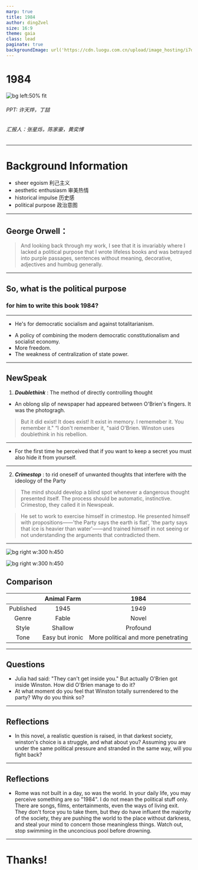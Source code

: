 ```yaml
---
marp: true
title: 1984
author: dingZvel
size: 16:9
theme: gaia
class: lead
paginate: true
backgroundImage: url('https://cdn.luogu.com.cn/upload/image_hosting/i7dqrguu.png')
---
```


# __1984__

![bg left:50% fit](https://cdn.luogu.com.cn/upload/image_hosting/646qr92k.png)
###### PPT: 许天烨，丁喆
###### 汇报人：张星烁，陈家豪，黄奕博

---

# Background Information

- sheer egoism 利己主义
- aesthetic enthusiasm 审美热情
- historical impulse 历史感
- political purpose 政治意图

---

## George Orwell：
> And looking back through my work, I see that it is invariably where I lacked a political purpose that I wrote lifeless books and was betrayed into purple passages, sentences without meaning, decorative, adjectives and humbug generally.

---

## So, what is the political purpose
### for him to write this book 1984?

---
- He's for democratic socialism and against totalitarianism. 
* A policy of combining the modern democratic constitutionalism and socialist economy. 
* More freedom.
* The weakness of centralization of state power.

---
## NewSpeak
1. _**Doublethink**_ : The method of directly controlling thought
- An oblong slip of newspaper had appeared between O'Brien's fingers. It was the photogragh.
> But it did exist! It does exist! It exist in memory. I rememeber it. You remember it."
> “I don't remember it, "said O'Brien.
> Winston uses doublethink in his rebellion.

---

- For the first time he perceived that if you want to keep a secret you must also hide it from yourself.

---

2. _**Crimestop**_ : to rid oneself of unwanted thoughts that interfere with the ideology of the Party
> The mind should develop a blind spot whenever a dangerous thought presented itself. The process should be automatic, instinctive. Crimestop, they called it in Newspeak.


> He set to work to exercise himself in crimestop. He presented himself with propositions——'the Party says the earth is flat', 'the party says that ice is heavier than water'——and trained himself in not seeing or not understanding the arguments that contradicted them.

---
![bg right w:300 h:450](https://cdn.luogu.com.cn/upload/image_hosting/2q74hnqr.png)

![bg right w:300 h:450](https://cdn.luogu.com.cn/upload/image_hosting/ro7khqgw.png)
## Comparison
| | Animal Farm | 1984 |
|:----:|:-----:| :----: |
| Published | 1945 | 1949 |
| Genre | Fable | Novel |
| Style | Shallow | Profound|
| Tone | Easy but ironic | More political and more penetrating|

---

## Questions
* Julia had said: "They can't get inside you." But actually O'Brien got inside Winston. How did O'Brien manage to do it?
* At what moment do you feel that Winston totally surrendered to the party? Why do you think so?

---

## Reflections
- In this novel, a realistic question is raised, in that darkest society, winston's choice is a struggle, and what about you? Assuming you are under the same political pressure and stranded in the same way, will you fight back?

---
## Reflections
- Rome was not built in a day, so was the world. In your daily life, you may perceive something are so "1984". I do not mean the political stuff only. There are songs, films, entertainments, even the ways of living exit. They don't force you to take them, but they do have influent the majority of the society, they are pushing the world to the place without darkness, and steal your mind to concern those meaningless things. Watch out, stop swimming in the unconcious pool before drowning.

---
# Thanks!
